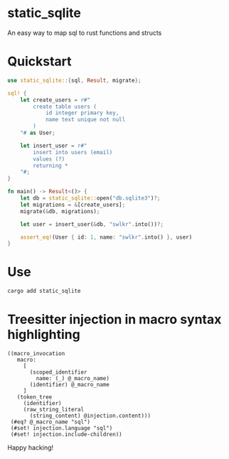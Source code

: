 # static_sqlite

An easy way to map sql to rust functions and structs

# Quickstart

```rust
use static_sqlite::{sql, Result, migrate};

sql! {
    let create_users = r#"
        create table users (
            id integer primary key,
            name text unique not null
        )
    "# as User;

    let insert_user = r#"
        insert into users (email)
        values (?)
        returning *
    "#;
}

fn main() -> Result<()> {
    let db = static_sqlite::open("db.sqlite3")?;
    let migrations = &[create_users];
    migrate(&db, migrations);

    let user = insert_user(&db, "swlkr".into())?;

    assert_eq!(User { id: 1, name: "swlkr".into() }, user)
}
```

# Use

```sh
cargo add static_sqlite
```

# Treesitter injection in macro syntax highlighting

```
((macro_invocation
   macro:
     [
       (scoped_identifier
         name: (_) @_macro_name)
       (identifier) @_macro_name
     ]
   (token_tree
     (identifier)
     (raw_string_literal
       (string_content) @injection.content)))
 (#eq? @_macro_name "sql")
 (#set! injection.language "sql")
 (#set! injection.include-children))
```

Happy hacking!
